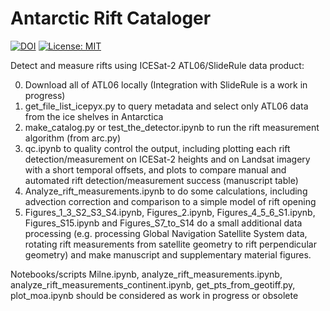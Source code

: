 # Antarctic Rift Cataloger
[![DOI](https://zenodo.org/badge/278439106.svg)](https://zenodo.org/badge/latestdoi/278439106)
[![License: MIT](https://img.shields.io/badge/License-MIT-yellow.svg)](https://opensource.org/licenses/MIT)

Detect and measure rifts using ICESat-2 ATL06/SlideRule data product:

0. Download all of ATL06 locally (Integration with SlideRule is a work in progress)
1. get_file_list_icepyx.py to query metadata and select only ATL06 data from the ice shelves in Antarctica
2. make_catalog.py or test_the_detector.ipynb to run the rift measurement algorithm (from arc.py)
3. qc.ipynb to quality control the output, including plotting each rift detection/measurement on ICESat-2 heights and on Landsat imagery with a short temporal offsets, and plots to compare manual and automated rift detection/measurement success (manuscript table)
4. Analyze_rift_measurements.ipynb to do some calculations, including advection correction and comparison to a simple model of rift opening
5. Figures_1_3_S2_S3_S4.ipynb, Figures_2.ipynb, Figures_4_5_6_S1.ipynb, Figures_S15.ipynb and Figures_S7_to_S14 do a small additional data processing (e.g. processing Global Navigation Satellite System data, rotating rift measurements from satellite geometry to rift perpendicular geometry) and make manuscript and supplementary material figures.

Notebooks/scripts Milne.ipynb, analyze_rift_measurements.ipynb, analyze_rift_measurements_continent.ipynb, get_pts_from_geotiff.py, plot_moa.ipynb should be considered as work in progress or obsolete
